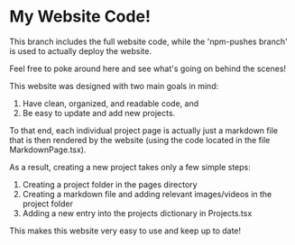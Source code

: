 # My Website Code!

This branch includes the full website code, while the 'npm-pushes branch' is used to actually deploy the website.

Feel free to poke around here and see what's going on behind the scenes!

This website was designed with two main goals in mind:
1. Have clean, organized, and readable code, and
2. Be easy to update and add new projects.

To that end, each individual project page is actually just a markdown file that is then rendered by the website (using the code located in the file MarkdownPage.tsx).

As a result, creating a new project takes only a few simple steps:
1. Creating a project folder in the pages directory
2. Creating a markdown file and adding relevant images/videos in the project folder
3. Adding a new entry into the projects dictionary in Projects.tsx

This makes this website very easy to use and keep up to date!